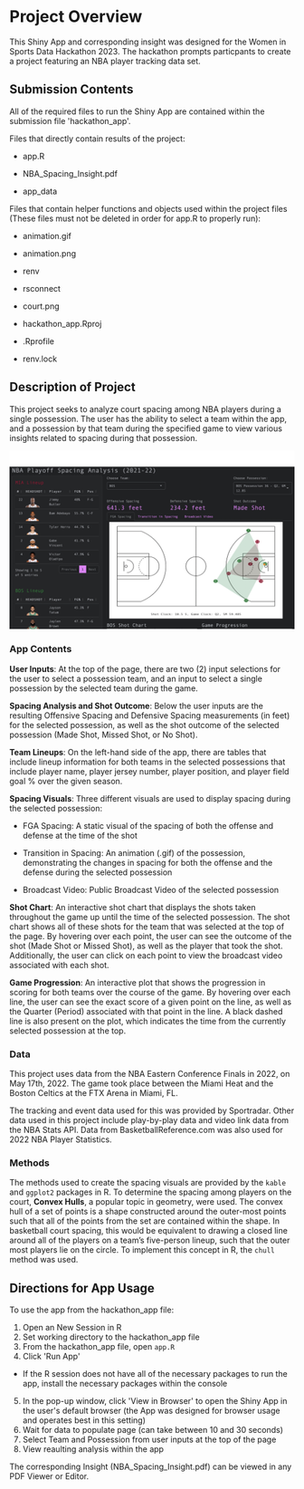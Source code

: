 # Project Overview

This Shiny App and corresponding insight was designed for the Women in Sports Data Hackathon 2023. The hackathon prompts particpants to create a project featuring an NBA player tracking data set.

## Submission Contents

All of the required files to run the Shiny App are contained within the submission file 'hackathon_app'.

Files that directly contain results of the project:

* app.R

* NBA_Spacing_Insight.pdf

* app_data

Files that contain helper functions and objects used within the project files (These files must not be deleted in order for app.R to properly run):

* animation.gif

* animation.png

* renv

* rsconnect

* court.png

* hackathon_app.Rproj

* .Rprofile

* renv.lock

## Description of Project

This project seeks to analyze court spacing among NBA players during a single possession. The user has the ability to select a team within the app, and a possession by that team during the specified game to view various insights related to spacing during that possession.

![title](app.png)

### App Contents

**User Inputs**: At the top of the page, there are two (2) input selections for the user to select a possession team, and an input to select a single possession by the selected team during the game.

**Spacing Analysis and Shot Outcome**: Below the user inputs are the resulting Offensive Spacing and Defensive Spacing measurements (in feet) for the selected possession, as well as the shot outcome of the selected possession (Made Shot, Missed Shot, or No Shot).

**Team Lineups**: On the left-hand side of the app, there are tables that include lineup information for both teams in the selected possessions that include player name, player jersey number, player position, and player field goal % over the given season.

**Spacing Visuals**: Three different visuals are used to display spacing during the selected possession:

* FGA Spacing: A static visual of the spacing of both the offense and defense at the time of the shot

* Transition in Spacing: An animation (.gif) of the possession, demonstrating the changes in spacing for both the offense and the defense during the selected possession

* Broadcast Video: Public Broadcast Video of the selected possession

**Shot Chart**: An interactive shot chart that displays the shots taken throughout the game up until the time of the selected possession. The shot chart shows all of these shots for the team that was selected at the top of the page. By hovering over each point, the user can see the outcome of the shot (Made Shot or Missed Shot), as well as the player that took the shot. Additionally, the user can click on each point to view the broadcast video associated with each shot.

**Game Progression**: An interactive plot that shows the progression in scoring for both teams over the course of the game. By hovering over each line, the user can see the exact score of a given point on the line, as well as the Quarter (Period) associated with that point in the line. A black dashed line is also present on the plot, which indicates the time from the currently selected possession at the top. 

### Data

This project uses data from the NBA Eastern Conference Finals in 2022, on May 17th, 2022. The game took place between the Miami Heat and the Boston Celtics at the FTX Arena in Miami, FL.

The tracking and event data used for this was provided by Sportradar. Other data used in this project include play-by-play data and video link data from the NBA Stats API. Data from BasketballReference.com was also used for 2022 NBA Player Statistics.

### Methods

The methods used to create the spacing visuals are provided by the `kable` and `ggplot2` packages in R. To determine the spacing among players on the court, **Convex Hulls**, a popular topic in geometry, were used. The convex hull of a set of points is a shape constructed around the outer-most points such that all of the points from the set are contained within the shape. In basketball court spacing, this would be equivalent to drawing a closed line around all of the players on a team’s five-person lineup, such that the outer most players lie on the circle. To implement this concept in R, the `chull` method was used.

## Directions for App Usage

To use the app from the hackathon_app file:

1. Open an New Session in R
2. Set working directory to the hackathon_app file
3. From the hackathon_app file, open `app.R`
4. Click 'Run App'

* If the R session does not have all of the necessary packages to run the app, install the necessary packages within the console

5. In the pop-up window, click 'View in Browser' to open the Shiny App in the user's default browser (the App was designed for browser usage and operates best in this setting)
6. Wait for data to populate page (can take between 10 and 30 seconds)
7. Select Team and Possession from user inputs at the top of the page
8. View reaulting analysis within the app

The corresponding Insight (NBA_Spacing_Insight.pdf) can be viewed in any PDF Viewer or Editor.

